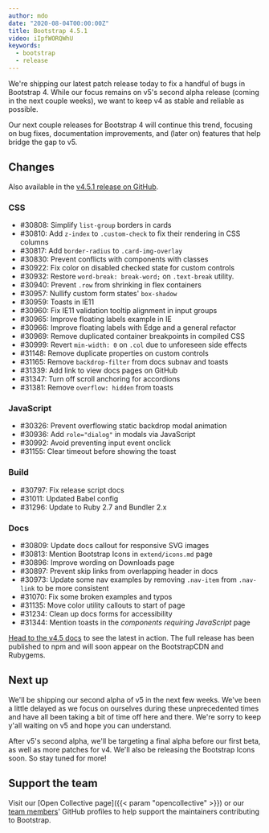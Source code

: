 ```yaml
---
author: mdo
date: "2020-08-04T00:00:00Z"
title: Bootstrap 4.5.1
video: iIpfWORQWhU
keywords:
  - bootstrap
  - release
---
```


We're shipping our latest patch release today to fix a handful of bugs in Bootstrap 4. While our focus remains on v5's second alpha release (coming in the next couple weeks), we want to keep v4 as stable and reliable as possible.

Our next couple releases for Bootstrap 4 will continue this trend, focusing on bug fixes, documentation improvements, and (later on) features that help bridge the gap to v5.

## Changes

Also available in the [v4.5.1 release on GitHub](https://github.com/twbs/bootstrap/releases/tag/v4.5.1).

### CSS

- #30808: Simplify `list-group` borders in cards
- #30810: Add `z-index` to `.custom-check` to fix their rendering in CSS columns
- #30817: Add `border-radius` to `.card-img-overlay`
- #30830: Prevent conflicts with components with classes
- #30922: Fix color on disabled checked state for custom controls
- #30932: Restore `word-break: break-word;` on `.text-break` utility.
- #30940: Prevent `.row` from shrinking in flex containers
- #30957: Nullify custom form states' `box-shadow`
- #30959: Toasts in IE11
- #30960: Fix IE11 validation tooltip alignment in input groups
- #30965: Improve floating labels example in IE
- #30966: Improve floating labels with Edge and a general refactor
- #30969: Remove duplicated container breakpoints in compiled CSS
- #30999: Revert `min-width: 0` on `.col` due to unforeseen side effects
- #31148: Remove duplicate properties on custom controls
- #31165: Remove `backdrop-filter` from docs subnav and toasts
- #31339: Add link to view docs pages on GitHub
- #31347: Turn off scroll anchoring for accordions
- #31381: Remove `overflow: hidden` from toasts

### JavaScript

- #30326: Prevent overflowing static backdrop modal animation
- #30936: Add `role="dialog"` in modals via JavaScript
- #30992: Avoid preventing input event onclick
- #31155: Clear timeout before showing the toast

### Build

- #30797: Fix release script docs
- #31011: Updated Babel config
- #31296: Update to Ruby 2.7 and Bundler 2.x

### Docs

- #30809: Update docs callout for responsive SVG images
- #30813: Mention Bootstrap Icons in `extend/icons.md` page
- #30896: Improve wording on Downloads page
- #30897: Prevent skip links from overlapping header in docs
- #30973: Update some nav examples by removing `.nav-item` from `.nav-link` to be more consistent
- #31070: Fix some broken examples and typos
- #31135: Move color utility callouts to start of page
- #31234: Clean up docs forms for accessibility
- #31344: Mention toasts in the _components requiring JavaScript_ page

[Head to the v4.5 docs](https://getbootstrap.com/docs/4.5/) to see the latest in action. The full release has been published to npm and will soon appear on the BootstrapCDN and Rubygems.

## Next up

We'll be shipping our second alpha of v5 in the next few weeks. We've been a little delayed as we focus on ourselves during these unprecedented times and have all been taking a bit of time off here and there. We're sorry to keep y'all waiting on v5 and hope you can understand.

After v5's second alpha, we'll be targeting a final alpha before our first beta, as well as more patches for v4. We'll also be releasing the Bootstrap Icons soon. So stay tuned for more!

## Support the team

Visit our [Open Collective page]({{< param "opencollective" >}}) or our [team members](https://github.com/orgs/twbs/people)' GitHub profiles to help support the maintainers contributing to Bootstrap.
